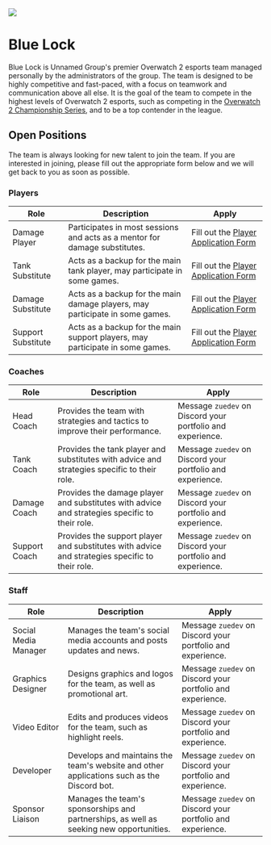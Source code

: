 <img class="titleIcon" src="/codename_blue_lock_team_logo_draft.png" />

# Blue Lock

Blue Lock is Unnamed Group's premier Overwatch 2 esports team managed personally by the administrators of the group. The team is designed to be highly competitive and fast-paced, with a focus on teamwork and communication above all else. It is the goal of the team to compete in the highest levels of Overwatch 2 esports, such as competing in the [Overwatch 2 Championship Series](https://overwatch.blizzard.com/en-us/news/24033788/), and to be a top contender in the league.

## Open Positions

The team is always looking for new talent to join the team. If you are interested in joining, please fill out the appropriate form below and we will get back to you as soon as possible.

### Players

| Role               | Description                                                                   | Apply                                                                       |
| ------------------ | ----------------------------------------------------------------------------- | --------------------------------------------------------------------------- |
| Damage Player      | Participates in most sessions and acts as a mentor for damage substitutes.    | Fill out the [Player Application Form](https://forms.gle/R9bZUuPUMyRw91Bb9) |
| Tank Substitute    | Acts as a backup for the main tank player, may participate in some games.     | Fill out the [Player Application Form](https://forms.gle/R9bZUuPUMyRw91Bb9) |
| Damage Substitute  | Acts as a backup for the main damage players, may participate in some games.  | Fill out the [Player Application Form](https://forms.gle/R9bZUuPUMyRw91Bb9) |
| Support Substitute | Acts as a backup for the main support players, may participate in some games. | Fill out the [Player Application Form](https://forms.gle/R9bZUuPUMyRw91Bb9) |

### Coaches

| Role          | Description                                                                                    | Apply                                                      |
| ------------- | ---------------------------------------------------------------------------------------------- | ---------------------------------------------------------- |
| Head Coach    | Provides the team with strategies and tactics to improve their performance.                    | Message `zuedev` on Discord your portfolio and experience. |
| Tank Coach    | Provides the tank player and substitutes with advice and strategies specific to their role.    | Message `zuedev` on Discord your portfolio and experience. |
| Damage Coach  | Provides the damage player and substitutes with advice and strategies specific to their role.  | Message `zuedev` on Discord your portfolio and experience. |
| Support Coach | Provides the support player and substitutes with advice and strategies specific to their role. | Message `zuedev` on Discord your portfolio and experience. |

### Staff

| Role                 | Description                                                                               | Apply                                                      |
| -------------------- | ----------------------------------------------------------------------------------------- | ---------------------------------------------------------- |
| Social Media Manager | Manages the team's social media accounts and posts updates and news.                      | Message `zuedev` on Discord your portfolio and experience. |
| Graphics Designer    | Designs graphics and logos for the team, as well as promotional art.                      | Message `zuedev` on Discord your portfolio and experience. |
| Video Editor         | Edits and produces videos for the team, such as highlight reels.                          | Message `zuedev` on Discord your portfolio and experience. |
| Developer            | Develops and maintains the team's website and other applications such as the Discord bot. | Message `zuedev` on Discord your portfolio and experience. |
| Sponsor Liaison      | Manages the team's sponsorships and partnerships, as well as seeking new opportunities.   | Message `zuedev` on Discord your portfolio and experience. |
